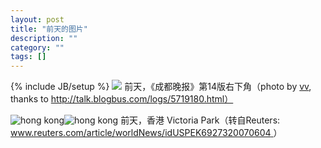 ```yaml
---
layout: post
title: "前天的图片"
description: ""
category: ""
tags: []
---
```

{% include JB/setup %}
[![](http://68.142.232.116/226/529925157_b1587fa9b9.jpg?v=0)](http://www.flickr.com/photos/vanvan/529925157/ "photo sharing")
前天，《成都晚报》第14版右下角（photo by [vv](http://www.flickr.com/photos/vanvan/), thanks to http://talk.blogbus.com/logs/5719180.html）

![hong kong](http://www.reuters.com/resources/r/?m=02&d=20070604&t=2&i=905075&w=450)![hong kong](http://www.reuters.com/resources/r/?m=02&d=20070604&t=2&i=904899&w=450)
前天，香港 Victoria Park（转自Reuters: [www.reuters.com/article/worldNews/idUSPEK6927320070604 ](http://www.reuters.com/article/worldNews/idUSPEK6927320070604 )）